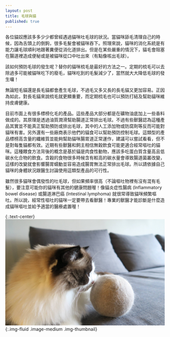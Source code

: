 ```yaml
---
layout: post
title: 毛球與貓
published: true
---
```


各位貓奴應該多多少少都曾經遇過貓咪吐毛球的狀況。當貓咪舔毛清理自己的時候，因為舌頭上的倒鉤，很多毛髮會被貓咪吞下。照理來說，貓咪的消化系統是有能力讓毛球順利地跟著糞便從消化道排出。但是在某些嚴重的情況下，貓毛會阻塞在腸道裡造成便秘或是被貓咪從口中吐出來（有點像咳出毛球）。

該如何預防毛球的發生呢？替你的貓咪梳毛是最好的方法之一。定期的梳毛可以去除過多可能被貓咪吃下的廢毛，貓咪吃到的毛髮減少了，當然就大大降低毛球的發生囉！

無論短毛貓還是長毛貓都會產生毛球，不過毛又多又長的長毛貓又更加容易。正因為如此，對長毛貓來說梳毛就更顯重要，而定期梳毛也可以預防打結及幫助貓咪維持皮膚健康。

目前市面上有很多標榜化毛的產品。這些產品大部分都是在礦物油底加上一些香料做成的。其原理是透過油質潤滑幫助腸道正常排出毛球。不過有些獸醫認為這種產品其實並不能真正幫助預防或排出毛球，其中的人工添加物或防腐劑等反而可能對貓咪有害。另外還有一些廠商表示他們的貓食可以幫助預防控制毛球。這類型的產品標榜高含量的纖維質並能夠幫助貓咪腸胃道正常運作，建議可以嘗試看看，但不是對每隻貓都有效。近期有些獸醫和飼主相信無穀飲食可能更適合經常嘔吐的貓咪。這種餵食方法背後的概念是基於貓是肉食性動物，應該多吃蛋白質含量高且低碳水化合物的飲食。含穀的食物很多時候含有較高的碳水量會導致腸道菌叢改變，這樣的改變就會影響腸胃蠕動並容易造成腸胃無法正常排出毛球。所以請依據自己貓咪的身體狀況跟醫生討論使用這類型產品的可行性。

雖然很多貓咪會偶發性的吐毛球，但如果頻率很高（不論嘔吐物裡有沒有混有毛髮），要注意可能你的貓咪有其他的健康問題喔！像貓炎症性腸病 (Inflammatory bowel disease) 或腸道淋巴癌 (Intestinal lymphoma) 就很常導致貓咪頻繁嘔吐。所以說，經常性嘔吐的貓咪一定要帶去看獸醫！專業的獸醫才能診斷是什麼造成貓咪嘔吐並給予適當的醫療處置喔！

{:.text-center}
![furball-hairball](/assets/img/furball-hairball.jpg){:.img-fluid .image-medium .img-thumbnail}
